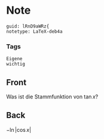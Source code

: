 # Note
```
guid: lRnD9aWRz{
notetype: LaTeX-deb4a
```

### Tags
```
Eigene
wichtig
```

## Front
Was ist die Stammfunktion von $\tan x$?

## Back
$-\ln |\cos x|$
